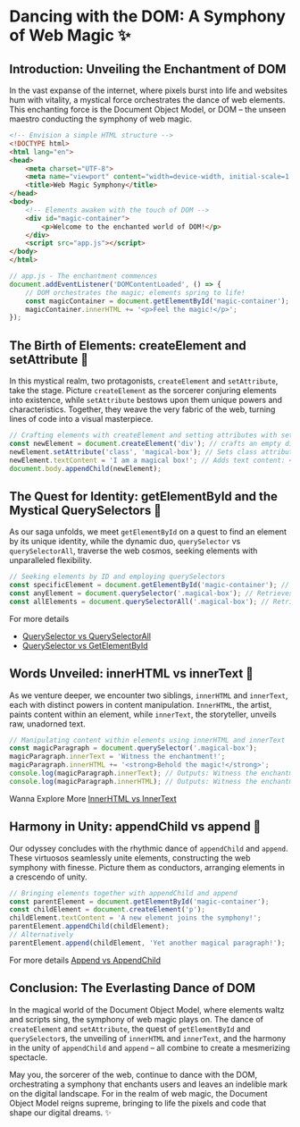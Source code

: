 # Dancing with the DOM: A Symphony of Web Magic ✨

## Introduction: Unveiling the Enchantment of DOM

In the vast expanse of the internet, where pixels burst into life and websites hum with vitality, a mystical force orchestrates the dance of web elements. This enchanting force is the Document Object Model, or DOM – the unseen maestro conducting the symphony of web magic.

```html
<!-- Envision a simple HTML structure -->
<!DOCTYPE html>
<html lang="en">
<head>
    <meta charset="UTF-8">
    <meta name="viewport" content="width=device-width, initial-scale=1.0">
    <title>Web Magic Symphony</title>
</head>
<body>
    <!-- Elements awaken with the touch of DOM -->
    <div id="magic-container">
        <p>Welcome to the enchanted world of DOM!</p>
    </div>
    <script src="app.js"></script>
</body>
</html>
```

```javascript
// app.js - The enchantment commences
document.addEventListener('DOMContentLoaded', () => {
    // DOM orchestrates the magic; elements spring to life!
    const magicContainer = document.getElementById('magic-container');
    magicContainer.innerHTML += '<p>Feel the magic!</p>';
});
```

## The Birth of Elements: createElement and setAttribute 💫

In this mystical realm, two protagonists, `createElement` and `setAttribute`, take the stage. Picture `createElement` as the sorcerer conjuring elements into existence, while `setAttribute` bestows upon them unique powers and characteristics. Together, they weave the very fabric of the web, turning lines of code into a visual masterpiece.

```javascript
// Crafting elements with createElement and setting attributes with setAttribute
const newElement = document.createElement('div'); // crafts an empty div element: <div></div>
newElement.setAttribute('class', 'magical-box'); // Sets class attribute to 'magical-box': <div class="magical-box"></div>
newElement.textContent = 'I am a magical box!'; // Adds text content: <div class="magical-box">I am a magical box!</div>
document.body.appendChild(newElement);
```

## The Quest for Identity: getElementById and the Mystical QuerySelectors 🌟

As our saga unfolds, we meet `getElementById` on a quest to find an element by its unique identity, while the dynamic duo, `querySelector` vs `querySelectorAll`, traverse the web cosmos, seeking elements with unparalleled flexibility.

```javascript
// Seeking elements by ID and employing querySelectors
const specificElement = document.getElementById('magic-container'); // Retrieves a unique element with the ID 'magic-container'
const anyElement = document.querySelector('.magical-box'); // Retrieves the first element with class 'magical-box'
const allElements = document.querySelectorAll('.magical-box'); // Retrieves all elements with class 'magical-box'
```

For more details
+ [QuerySelector vs QuerySelectorAll](./This%20vs%20That/QuerySelector%20vs%20QuerySelectorAll.md)
+ [QuerySelector vs GetElementById](./This%20vs%20That/QuerySelector%20vs%20GetElementById.md)


## Words Unveiled: innerHTML vs innerText 📜

As we venture deeper, we encounter two siblings, `innerHTML` and `innerText`, each with distinct powers in content manipulation. `InnerHTML`, the artist, paints content within an element, while `innerText`, the storyteller, unveils raw, unadorned text.

```javascript
// Manipulating content within elements using innerHTML and innerText
const magicParagraph = document.querySelector('.magical-box');
magicParagraph.innerText = 'Witness the enchantment!';
magicParagraph.innerHTML += '<strong>Behold the magic!</strong>';
console.log(magicParagraph.innerText); // Outputs: Witness the enchantment!Behold the magic!
console.log(magicParagraph.innerHTML); // Outputs: Witness the enchantment!<strong>Behold the magic!</strong>
```

Wanna Explore More [InnerHTML vs InnerText](./This%20vs%20That/InnerHTML%20vs%20InnerText.md)


## Harmony in Unity: appendChild vs append 🎵

Our odyssey concludes with the rhythmic dance of `appendChild` and `append`. These virtuosos seamlessly unite elements, constructing the web symphony with finesse. Picture them as conductors, arranging elements in a crescendo of unity.

```javascript
// Bringing elements together with appendChild and append
const parentElement = document.getElementById('magic-container');
const childElement = document.createElement('p');
childElement.textContent = 'A new element joins the symphony!';
parentElement.appendChild(childElement);
// Alternatively
parentElement.append(childElement, 'Yet another magical paragraph!');
```
For more details [Append vs AppendChild](../This%20vs%20That/Append%20vs%20AppendChild.md)

## Conclusion: The Everlasting Dance of DOM

In the magical world of the Document Object Model, where elements waltz and scripts sing, the symphony of web magic plays on. The dance of `createElement` and `setAttribute`, the quest of `getElementById` and `querySelector`s, the unveiling of `innerHTML` and `innerText`, and the harmony in the unity of `appendChild` and `append` – all combine to create a mesmerizing spectacle.

May you, the sorcerer of the web, continue to dance with the DOM, orchestrating a symphony that enchants users and leaves an indelible mark on the digital landscape. For in the realm of web magic, the Document Object Model reigns supreme, bringing to life the pixels and code that shape our digital dreams. ✨